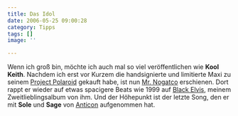 ```yaml
---
title: Das Idol
date: 2006-05-25 09:00:28
category: Tipps
tags: []
image: ''

---
```


Wenn ich groß bin, möchte ich auch mal so viel veröffentlichen wie **Kool Keith**. Nachdem ich erst vor Kurzem die handsignierte und limitierte Maxi zu seinem [Project Polaroid](http://www.audiolunchbox.com/album?a=53270) gekauft habe, ist nun [Mr. Nogatco](http://www.insomniacmusic.com/nogatco.html) erschienen. Dort rappt er wieder auf etwas spacigere Beats wie 1999 auf [Black Elvis](http://www.hhdb.com/album/268), meinem Zweitlieblingsalbum von ihm. Und der Höhepunkt ist der letzte Song, den er mit **Sole** und **Sage** von [Anticon](http://www.anticon.com) aufgenommen hat.
